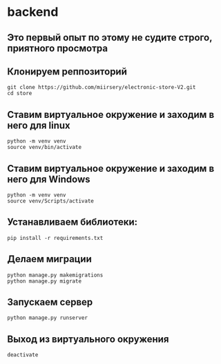 # backend

## Это первый опыт по этому не судите строго, приятного просмотра

## Клонируем реппозиторий
```
git clone https://github.com/miirsery/electronic-store-V2.git
cd store
```

## Ставим виртуальное окружение и заходим в него для linux
```
python -m venv venv
source venv/bin/activate
```
## Ставим виртуальное окружение и заходим в него для Windows
```
python -m venv venv
source venv/Scripts/activate
```

## Устанавливаем библиотеки:
```
pip install -r requirements.txt
```

## Делаем миграции
```
python manage.py makemigrations
python manage.py migrate
```

## Запускаем сервер
```
python manage.py runserver
```

## Выход из виртуального окружения
```
deactivate
```